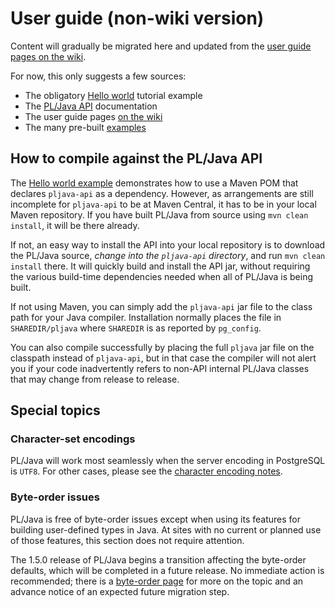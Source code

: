 # User guide (non-wiki version)

Content will gradually be migrated here and updated from the
[user guide pages on the wiki][uwik].

For now, this only suggests a few sources:

* The obligatory [Hello world][hello] tutorial example
* The [PL/Java API][pljapi] documentation
* The user guide pages [on the wiki][uwik]
* The many pre-built [examples][]

## How to compile against the PL/Java API

The [Hello world example][hello] demonstrates how to use a Maven POM
that declares `pljava-api` as a dependency. However, as arrangements
are still incomplete for `pljava-api` to be at Maven Central, it has
to be in your local Maven repository. If you have built PL/Java from
source using `mvn clean install`, it will be there already.

If not, an easy way to install the API into your local repository
is to download the PL/Java source, _change into the `pljava-api`
directory_, and run `mvn clean install` there. It will quickly build
and install the API jar, without requiring the various build-time
dependencies needed when all of PL/Java is being built.

If not using Maven, you can simply add the `pljava-api` jar file to the
class path for your Java compiler. Installation normally places the file
in `SHAREDIR/pljava` where `SHAREDIR` is as reported by `pg_config`.

You can also compile successfully by placing the full `pljava` jar
file on the classpath instead of `pljava-api`, but in that case the
compiler will not alert you if your code inadvertently refers to non-API
internal PL/Java classes that may change from release to release.

## Special topics

### Character-set encodings

PL/Java will work most seamlessly when the server encoding in PostgreSQL is
`UTF8`. For other cases, please see the [character encoding notes][charsets].

[hello]: hello.html
[pljapi]: ../pljava-api/apidocs/index.html?org/postgresql/pljava/package-summary.html#package_description
[uwik]: https://github.com/tada/pljava/wiki/User-guide
[examples]: ../examples/examples.html
[charsets]: charsets.html

### Byte-order issues

PL/Java is free of byte-order issues except when using its features for building
user-defined types in Java. At sites with no current or planned use of
those features, this section does not require attention.

The 1.5.0 release of PL/Java begins a transition affecting the byte-order
defaults, which will be completed in a future release. No immediate action is
recommended; there is a [byte-order page](byteorder.html) for more on the topic
and an advance notice of an expected future migration step.

